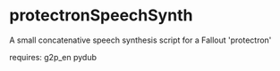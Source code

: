 # protectronSpeechSynth
A small concatenative speech synthesis script for a Fallout 'protectron'

requires:
    g2p_en
    pydub
